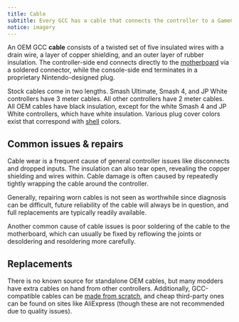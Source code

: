 ```yaml
---
title: Cable
subtitle: Every GCC has a cable that connects the controller to a GameCube, Wii, or PC (via a USB adapter).
notice: imagery
---
```


An OEM GCC **cable** consists of a twisted set of five insulated wires with a drain wire, a layer of copper shielding, and an outer layer of rubber insulation. The controller-side end connects directly to the [motherboard](/motherboard) via a soldered connector, while the console-side end terminates in a proprietary Nintendo-designed plug.

Stock cables come in two lengths. Smash Ultimate, Smash 4, and JP White controllers have 3 meter cables. All other controllers have 2 meter cables. All OEM cables have black insulation, except for the white Smash 4 and JP White controllers, which have white insulation. Various plug cover colors exist that correspond with [shell](/shell) colors.

## Common issues & repairs

Cable wear is a frequent cause of general controller issues like disconnects and dropped inputs. The insulation can also tear open, revealing the copper shielding and wires within. Cable damage is often caused by repeatedly tightly wrapping the cable around the controller.

Generally, repairing worn cables is not seen as worthwhile since diagnosis can be difficult, future reliability of the cable will always be in question, and full replacements are typically readily available.

Another common cause of cable issues is poor soldering of the cable to the motherboard, which can usually be fixed by reflowing the joints or desoldering and resoldering more carefully.

## Replacements

There is no known source for standalone OEM cables, but many modders have extra cables on hand from other controllers. Additionally, GCC-compatible cables can be [made from scratch](/cable/cable-mods/liquid-cable), and cheap third-party ones can be found on sites like AliExpress (though these are not recommended due to quality issues).
